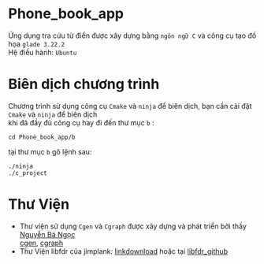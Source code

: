 # Phone_book_app
Ứng dụng tra cứu từ điển được xây dựng bằng `ngôn ngữ C` và công cụ tạo đồ họa `glade 3.22.2`\
Hệ điều hành: `Ubuntu`
# Biên dịch chương trình
Chương trình sử dụng công cụ `Cmake` và `ninja` để biên dịch, bạn cần cài đặt `Cmake` và `ninja` để biên dịch\
khi đã đầy đủ công cụ hay đi đến thư mục `b` :
```
cd Phone_book_app/b
```
tại thư mục `b` gõ lệnh sau:
``` 
./ninja
./c_project
```
# Thư Viện
* Thư viện sử dụng `Cgen` và `Cgraph` được xây dựng và phát triển bởi thầy [Nguyễn Bá Ngọc](https://github.com/bangoc)\
[cgen](https://github.com/bangoc/cgen), [cgraph](https://github.com/bangoc/cgraph)
* Thư Viện libfdr của jimplank: [linkdownload](http://web.eecs.utk.edu/~jplank/plank/classes/cs360/360/notes/Libfdr/) hoặc tại [libfdr_github](https://github.com/bangoc/libfdr)
